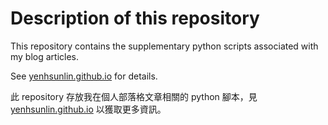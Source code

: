 # Description of this repository

This repository contains the supplementary python scripts associated with my blog articles.

See <a href = 'https://yenhsunlin.github.io/'>yenhsunlin.github.io</a> for details. 

此 repository 存放我在個人部落格文章相關的 python 腳本，見 <a href = 'https://yenhsunlin.github.io/'>yenhsunlin.github.io</a> 以獲取更多資訊。
